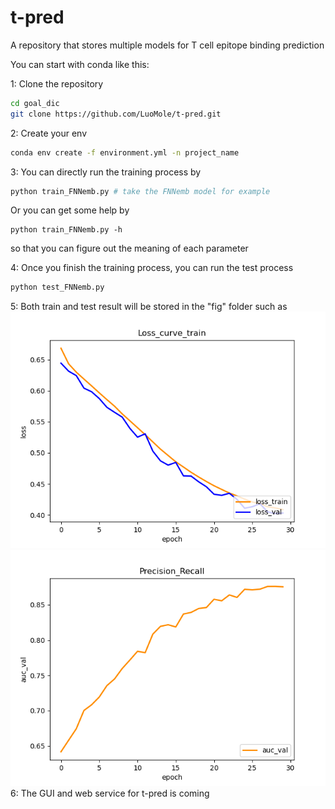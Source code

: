 # t-pred
A  repository that stores multiple models for T cell epitope binding prediction

You can start with conda like this:

1: Clone the repository
~~~bash
cd goal_dic
git clone https://github.com/LuoMole/t-pred.git
~~~
2: Create your env
~~~bash
conda env create -f environment.yml -n project_name
~~~
3: You can directly run the training process by
~~~bash
python train_FNNemb.py # take the FNNemb model for example
~~~
Or you can get some help by
~~~
python train_FNNemb.py -h 
~~~
so that you can figure out the meaning of each parameter

4: Once you finish the training process, you can run the test process
~~~bash
python test_FNNemb.py  
~~~
5: Both train and test result will be stored in the "fig" folder
such as
![](https://github.com/LuoMole/t-pred/blob/main/model_better/bert/loss_curve_train.png)
![](https://github.com/LuoMole/t-pred/blob/main/model_better/bert/auc_val.png)
6: The GUI and web service for t-pred is coming
